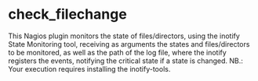 # check_filechange
This Nagios plugin monitors the state of files/directors, using the inotify State Monitoring tool, receiving as arguments the states and files/directors to be monitored, as well as the path of the log file, where the inotify registers the events, notifying the critical state if a state is changed. NB.: Your execution requires installing the inotify-tools.
